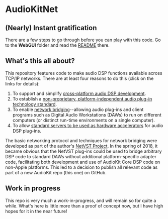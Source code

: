 # AudioKitNet

## (Nearly) Instant gratification
There are a few steps to go through before you can play with this code. Go to the **WebGUI** folder and read the [README](WebGUI/README.md) there.

## What's this all about?
This repository features code to make audio DSP functions available across TCP/IP networks. There are at least four reasons to do this (click on the links for details):

1. To support and simplify [cross-platform audio DSP development](docs/cross-platform-dev.md).
2. To establish a [non-proprietary, platform-independent audio plug-in technology standard](docs/network-plugin-std.md).
3. To enable [network bridging](docs/network-bridging.md)--allowing audio plug-ins and client programs such as Digital Audio Workstations (DAWs) to run on different computers (or distinct run-time environments on a single computer).
4. To allow [standard servers to be used as hardware accelerators](docs/hardware-accelerators.md) for audio DSP plug-ins.

The basic networking protocol and techniques for network bridging were developed as part of the author's [NetVST Project](http://netvst.org/wiki). In the spring of 2018, it became obvious that the NetVST plug-ins could be used to bridge arbitrary DSP code to standard DAWs without additional platform-specific adapter code, facilitating both development and use of AudioKit Core DSP code on non-Apple platforms. This led to a decision to publish all relevant code as part of a new AudioKit repo (this one) on GitHub.

## Work in progress
This repo is very much a work-in-progress, and will remain so for quite a while. What's here is little more than a proof of concept now, but I have high hopes for it in the near future!
